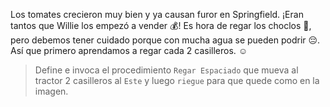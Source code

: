 <gs-attire attire-url="https://raw.githubusercontent.com/MumukiProject/mumuki-guia-gobstones-practica-procedimientos-kids/master/assets/attires/config.json"> </gs-attire> <gs-toolbox toolbox-url="https://raw.githubusercontent.com/MumukiProject/mumuki-guia-gobstones-practica-procedimientos-kids/master/assets/toolbox_1553290173357.xml"></gs-toolbox>

Los tomates crecieron muy bien y ya causan furor en Springfield. ¡Eran tantos que Willie los empezó a vender :moneybag:! Es hora de regar los choclos  :corn:, pero debemos tener cuidado porque con mucha agua se pueden podrir :pensive:. Así que primero aprendamos a regar cada 2 casilleros. :relaxed:

> Define e invoca el procedimiento `Regar Espaciado` que mueva al tractor 2 casilleros al  `Este` y luego `riegue` para que quede como en la imagen.
